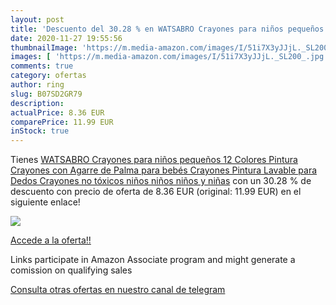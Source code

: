 ```yaml
---
layout: post
title: 'Descuento del 30.28 % en WATSABRO Crayones para niños pequeños  1'
date: 2020-11-27 19:55:56
thumbnailImage: 'https://m.media-amazon.com/images/I/51i7X3yJJjL._SL200_.jpg'
images: [ 'https://m.media-amazon.com/images/I/51i7X3yJJjL._SL200_.jpg' ]
comments: true
category: ofertas
author: ring
slug: B07SD2GR79
description:
actualPrice: 8.36 EUR
comparePrice: 11.99 EUR
inStock: true
---
```


Tienes [WATSABRO Crayones para niños pequeños  12 Colores Pintura Crayones con Agarre de Palma para bebés Crayones Pintura Lavable para Dedos Crayones no tóxicos  niños  niños  niños y niñas](https://www.amazon.es/dp/B07SD2GR79/?tag=tolees-21) con un 30.28 % de descuento con precio de oferta de 8.36 EUR (original: 11.99 EUR) en el siguiente enlace!

[![](https://m.media-amazon.com/images/I/51i7X3yJJjL._SL200_.jpg)](https://www.amazon.es/dp/B07SD2GR79/?tag=tolees-21)

[Accede a la oferta!!](https://www.amazon.es/dp/B07SD2GR79/?tag=tolees-21)

Links participate in Amazon Associate program and might generate a comission on qualifying sales

[Consulta otras ofertas en nuestro canal de telegram](https://t.me/s/ofertas25)
